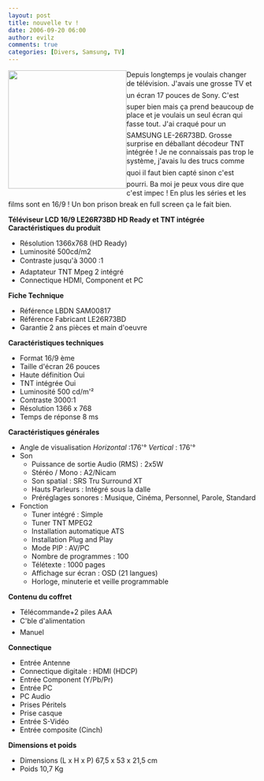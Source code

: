 ```yaml
---
layout: post
title: nouvelle tv !
date: 2006-09-20 06:00
author: evilz
comments: true
categories: [Divers, Samsung, TV]
---
```

<a href="/images/blog/nouvelle_tv.png">
		<img height=240 src="/images/blog/nouvelle_tv.png" width=240 class="highlight_box" style="float:left">
	  </a>

Depuis longtemps je voulais changer de télévision. J'avais une grosse TV et un écran 17 pouces de Sony.
C'est super bien mais ça prend beaucoup de place et je voulais un seul écran qui fasse tout. J'ai craqué pour un SAMSUNG LE-26R73BD.
Grosse surprise en déballant décodeur TNT intégrée ! Je ne connaissais pas trop le système, j'avais lu des trucs comme quoi il faut bien capté sinon c'est pourri.
Ba moi je peux vous dire que c'est impec ! En plus les séries et les films sont en 16/9 ! Un bon prison break en full screen ça le fait bien.

<strong>Téléviseur LCD 16/9 LE26R73BD HD Ready et TNT intégrée </strong>
<strong>Caractéristiques du produit </strong>
<ul>
    <li>Résolution 1366x768 (HD Ready)</li>
    <li>Luminosité 500cd/m2</li>
    <li>Contraste jusqu'à 3000 :1</li>
    <li>Adaptateur TNT Mpeg 2 intégré</li>
    <li>Connectique HDMI, Component et PC</li>
</ul>

<strong>Fiche Technique</strong>
<ul>
    <li>Référence LBDN  SAM00817</li>
    <li>Référence Fabricant  LE26R73BD</li>
    <li>Garantie  2 ans pièces et main d'oeuvre</li>
    </ul>

<strong>Caractéristiques techniques</strong>
<ul>
    <li>Format 16/9 ème</li>
    <li>Taille d'écran 26 pouces</li>
    <li>Haute définition Oui </li>
    <li>TNT intégrée Oui</li>
    <li>Luminosité 500 cd/m'²</li>
    <li>Contraste 3000:1</li>
    <li>Résolution 1366 x 768</li>
    <li>Temps de réponse 8 ms</li>
</ul>

<strong>Caractéristiques générales</strong>
<ul>
    <li>Angle de visualisation <em>Horizontal </em>:176'° <em>Vertical </em>: 176'°</li>
    <li>Son
        <ul>
            <li>Puissance de sortie Audio (RMS) : 2x5W</li>
            <li>Stéréo / Mono : A2/Nicam</li>
            <li>Son spatial : SRS Tru Surround XT</li>
            <li>Hauts Parleurs : Intégré sous la dalle</li>
            <li>Préréglages sonores : Musique, Cinéma, Personnel, Parole, Standard</li>
        </ul>
    </li>
    <li>Fonction
        <ul>
            <li>Tuner intégré : Simple</li>
            <li>Tuner TNT MPEG2</li>
            <li>Installation automatique ATS</li>
            <li>Installation Plug and Play</li>
            <li>Mode PIP : AV/PC</li>
            <li>Nombre de programmes : 100</li>
            <li>Télétexte : 1000 pages</li>
            <li>Affichage sur écran : OSD (21 langues)</li>
            <li>Horloge, minuterie et veille programmable</li>
        </ul>
    </li>
</ul>
<strong>Contenu du coffret</strong>
<ul>
    <li>Télécommande+2 piles AAA</li>
    <li>C'ble d'alimentation</li>
    <li>Manuel</li>
</ul>

<strong>Connectique</strong>
<ul>
    <li>Entrée Antenne</li>
    <li>Connectique digitale : HDMI (HDCP)</li>
    <li>Entrée Component (Y/Pb/Pr)</li>
    <li>Entrée PC</li>
    <li>PC Audio</li>
    <li>Prises Péritels</li>
    <li>Prise casque</li>
    <li>Entrée S-Vidéo</li>
    <li>Entrée composite (Cinch)</li>
</ul>

<strong>Dimensions et poids</strong>
<ul>
    <li>Dimensions (L x H x P) 67,5 x 53 x 21,5 cm</li>
    <li>Poids 10,7 Kg</li>
</ul>
